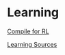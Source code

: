 # Learning

[Compile for RL](Learning%204c9062c42f87484c9721362cce2d3367/Compile%20for%20RL%2076189433330341b48fc2f7d9ac7329a9.md)

[Learning Sources](Learning%204c9062c42f87484c9721362cce2d3367/Learning%20Sources%20bbfaec0c1c504687bac1aa31a1905b01.csv)